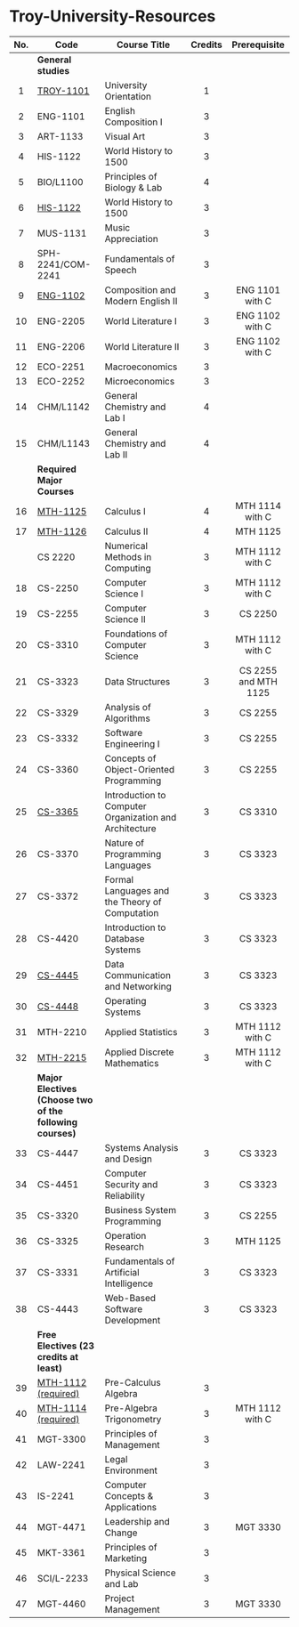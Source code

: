 # Troy-University-Resources

| No. | Code                                                      | Course Title                                           | Credits | Prerequisite         |
|:---:| --------------------------------------------------------- |------------------------------------------------------- |:-------:|:--------------------:|
|     | **General studies**                                       |                                                        |         |                      |
| 1   | [TROY-1101]                                               | University Orientation                                 | 1       |                      |
| 2   | ENG-1101                                                  | English Composition I                                  | 3       |                      |
| 3   | ART-1133                                                  | Visual Art                                             | 3       |                      |
| 4   | HIS-1122                                                  | World History to 1500                                  | 3       |                      |
| 5   | BIO/L1100                                                 | Principles of Biology & Lab                            | 4       |                      |
| 6   | [HIS-1122]                                                | World History to 1500                                  | 3       |                      |
| 7   | MUS-1131                                                  | Music Appreciation                                     | 3       |                      |
| 8   | SPH-2241/COM-2241                                         | Fundamentals of Speech                                 | 3       |                      |
| 9   | [ENG-1102]                                                | Composition and Modern English II                      | 3       | ENG 1101 with C      |
| 10  | ENG-2205                                                  | World Literature I                                     | 3       | ENG 1102 with C      |
| 11  | ENG-2206                                                  | World Literature II                                    | 3       | ENG 1102 with C      |
| 12  | ECO-2251                                                  | Macroeconomics                                         | 3       |                      |
| 13  | ECO-2252                                                  | Microeconomics                                         | 3       |                      |
| 14  | CHM/L1142                                                 | General Chemistry and Lab I                            | 4       |                      |
| 15  | CHM/L1143                                                 | General Chemistry and Lab II                           | 4       |                      |
|     | **Required Major Courses**                                |                                                        |         |                      |
| 16  | [MTH-1125]                                                | Calculus I                                             | 4       | MTH 1114 with C      |
| 17  | [MTH-1126]                                                | Calculus II                                            | 4       | MTH 1125             |
|     | CS 2220                                                   | Numerical Methods in Computing                         | 3       | MTH 1112 with C      |
| 18  | CS-2250                                                   | Computer Science I                                     | 3       | MTH 1112 with C      |
| 19  | CS-2255                                                   | Computer Science II                                    | 3       | CS 2250              |
| 20  | CS-3310                                                   | Foundations of Computer Science                        | 3       | MTH 1112 with C      |
| 21  | CS-3323                                                   | Data Structures                                        | 3       | CS 2255 and MTH 1125 |
| 22  | CS-3329                                                   | Analysis of Algorithms                                 | 3       | CS 2255              |
| 23  | CS-3332                                                   | Software Engineering I                                 | 3       | CS 2255              |
| 24  | CS-3360                                                   | Concepts of Object-Oriented Programming                | 3       | CS 2255              |
| 25  | [CS-3365]                                                 | Introduction to Computer Organization and Architecture | 3       | CS 3310              |
| 26  | CS-3370                                                   | Nature of Programming Languages                        | 3       | CS 3323              |
| 27  | CS-3372                                                   | Formal Languages and the Theory of Computation         | 3       | CS 3323              |
| 28  | CS-4420                                                   | Introduction to Database Systems                       | 3       | CS 3323              |
| 29  | [CS-4445]                                                 | Data Communication and Networking                      | 3       | CS 3323              |
| 30  | [CS-4448]                                                 | Operating Systems                                      | 3       | CS 3323              |
| 31  | MTH-2210                                                  | Applied Statistics                                     | 3       | MTH 1112 with C      |
| 32  | [MTH-2215]                                                | Applied Discrete Mathematics                           | 3       | MTH 1112 with C      |
|     | **Major Electives (Choose two of the following courses)** |                                                        |         |                      |
| 33  | CS-4447                                                   | Systems Analysis and Design                            | 3       | CS 3323              |
| 34  | CS-4451                                                   | Computer Security and Reliability                      | 3       | CS 3323              |
| 35  | CS-3320                                                   | Business System Programming                            | 3       | CS 2255              |
| 36  | CS-3325                                                   | Operation Research                                     | 3       | MTH 1125             |
| 37  | CS-3331                                                   | Fundamentals of Artificial Intelligence                | 3       | CS 3323              |
| 38  | CS-4443                                                   | Web-Based Software Development                         | 3       | CS 3323              |
|     | **Free Electives (23 credits at least)**                  |                                                        |         |                      |
| 39  | [MTH-1112 (required)]                                     | Pre-Calculus Algebra                                   | 3       |                      |
| 40  | [MTH-1114 (required)]                                     | Pre-Algebra Trigonometry                               | 3       | MTH 1112 with C      |
| 41  | MGT-3300                                                  | Principles of Management                               | 3       |                      |
| 42  | LAW-2241                                                  | Legal Environment                                      | 3       |                      |
| 43  | IS-2241                                                   | Computer Concepts & Applications                       | 3       |                      |
| 44  | MGT-4471                                                  | Leadership and Change                                  | 3       | MGT 3330             |
| 45  | MKT-3361                                                  | Principles of Marketing                                | 3       |                      |
| 46  | SCI/L-2233                                                | Physical Science and Lab                               | 3       |                      |
| 47  | MGT-4460                                                  | Project Management                                     | 3       | MGT 3330             |

[ENG-1102]: ./ENG1102/

[MTH-1112 (required)]: ./MTH1112/

[MTH-1114 (required)]: ./MTH1114/

[MTH-1125]: ./MTH1125-1126-Calculus/

[MTH-1126]: ./MTH1125-1126-Calculus/

[HIS-1122]: ./HIS1122/

[CS-3365]: ./CS365/

[CS-4445]: ./CS4445/

[CS-4448]: ./CS4448/

[TROY-1101]: ./TROY101/

[MTH-2215]: ./MTH2215/
